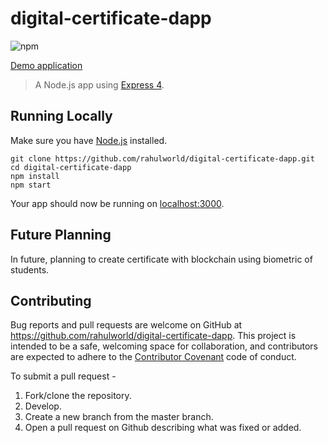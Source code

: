 # digital-certificate-dapp
![npm](https://img.shields.io/npm/v/:scope/:package.svg)

[Demo application](https://digital-certificate-dapp.herokuapp.com/)

> A Node.js app using [Express 4](http://expressjs.com/).

## Running Locally

Make sure you have [Node.js](http://nodejs.org/) installed.

```
git clone https://github.com/rahulworld/digital-certificate-dapp.git
cd digital-certificate-dapp
npm install
npm start
```

Your app should now be running on [localhost:3000](http://localhost:3000/).

## Future Planning
In future, planning to create certificate with blockchain using biometric of students.

## Contributing

Bug reports and pull requests are welcome on GitHub at https://github.com/rahulworld/digital-certificate-dapp. This project is intended to be a safe, welcoming space for collaboration, and contributors are expected to adhere to the [Contributor Covenant](http://contributor-covenant.org) code of conduct.

To submit a pull request - 

1. Fork/clone the repository.
2. Develop.
3. Create a new branch from the master branch.
4. Open a pull request on Github describing what was fixed or added.
